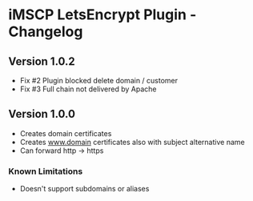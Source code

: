# iMSCP LetsEncrypt Plugin - Changelog

## Version 1.0.2

* Fix #2 Plugin blocked delete domain / customer
* Fix #3 Full chain not delivered by Apache

## Version 1.0.0

* Creates domain certificates
* Creates www.domain certificates also with subject alternative name 
* Can forward http -> https

### Known Limitations

* Doesn't support subdomains or aliases

